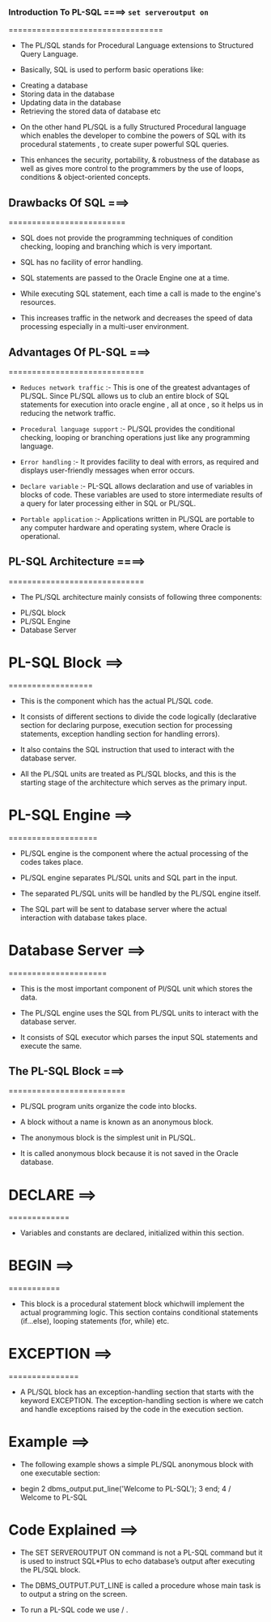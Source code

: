 


###  Introduction To PL-SQL ====>   `set serveroutput on`
=================================


* The PL/SQL stands for Procedural Language extensions to Structured Query Language.

* Basically, SQL is used to perform basic operations like:
- Creating a database
- Storing data in the database
- Updating data in the database
- Retrieving the stored data of database etc

* On the other hand PL/SQL is a fully Structured Procedural language which enables the developer to combine the powers of SQL with its procedural statements , to create super powerful SQL queries.

* This enhances the security, portability, & robustness of the database as well as gives more control to the programmers by the use of loops, conditions & object-oriented concepts.


##  Drawbacks Of SQL ===>
=========================

* SQL does not provide the programming techniques of condition checking, looping and branching which is very important.

* SQL has no facility of error handling.

* SQL statements are passed to the Oracle Engine one at a time.

* While executing SQL statement, each time a call is made to the engine's resources.

* This increases traffic in the network and decreases the speed of data processing especially in a multi-user environment.


##  Advantages Of PL-SQL ===>
=============================

* `Reduces network traffic` :- This is one of the greatest advantages of PL/SQL. Since PL/SQL allows us to club an entire block of SQL statements for execution into oracle engine , all at once , so it helps us in reducing the network traffic.

* `Procedural language support` :- PL/SQL provides the conditional checking, looping or branching operations just like any programming language.

* `Error handling` :- It provides facility to deal with errors, as required and displays user-friendly messages when error occurs.

* `Declare variable` :- PL-SQL allows declaration and use of variables in blocks of code. These variables are used to store intermediate results of a query for later processing either in SQL or PL/SQL.

* `Portable application` :- Applications written in PL/SQL are portable to any computer hardware and operating system, where Oracle is operational.


##  PL-SQL Architecture ====>
=============================

* The PL/SQL architecture mainly consists of following three components:
- PL/SQL block
- PL/SQL Engine
- Database Server


# PL-SQL Block ==>
==================

* This is the component which has the actual PL/SQL code.

* It consists of different sections to divide the code logically (declarative section for declaring purpose, execution section for processing statements, exception handling section for handling errors).

* It also contains the SQL instruction that used to interact with the database server.

* All the PL/SQL units are treated as PL/SQL blocks, and this is the starting stage of the architecture which serves as the primary input.


# PL-SQL Engine ==>
===================

* PL/SQL engine is the component where the actual processing of the codes takes place.

* PL/SQL engine separates PL/SQL units and SQL part in the input.

* The separated PL/SQL units will be handled by the PL/SQL engine itself.

* The SQL part will be sent to database server where the actual interaction with database takes place.


# Database Server ==>
=====================

* This is the most important component of Pl/SQL unit which stores the data.

* The PL/SQL engine uses the SQL from PL/SQL units to interact with the database server.

* It consists of SQL executor which parses the input SQL statements and execute the same.


##  The PL-SQL Block ===>
=========================

* PL/SQL program units organize the code into blocks.

* A block without a name is known as an anonymous block.

* The anonymous block is the simplest unit in PL/SQL.

* It is called anonymous block because it is not saved in the Oracle database.


# DECLARE ==>
=============

* Variables and constants are declared, initialized within this section. 

# BEGIN ==>
===========

* This block is a procedural statement block whichwill implement the actual programming logic. This section contains conditional statements (if...else), looping statements (for, while) etc.

# EXCEPTION ==>
===============

* A PL/SQL block has an exception-handling section that starts with the keyword EXCEPTION. The exception-handling section is where we catch and handle exceptions raised by the code in the execution section.


# Example ==>

* The following example shows a simple PL/SQL anonymous block with one executable section:

- begin
  2  dbms_output.put_line('Welcome to PL-SQL');
  3  end;
  4  /
Welcome to PL-SQL

# Code Explained ==>

* The SET SERVEROUTPUT ON command is not a PL-SQL command but it is used to instruct SQL*Plus to echo database’s output after executing the PL/SQL block.

* The DBMS_OUTPUT.PUT_LINE is called a procedure whose main task is to output a string on the screen.

* To run a PL-SQL code we use /  .